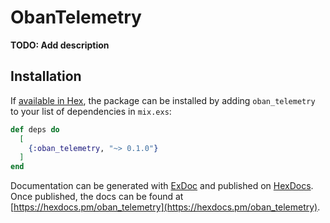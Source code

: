 # ObanTelemetry

**TODO: Add description**

## Installation

If [available in Hex](https://hex.pm/docs/publish), the package can be installed
by adding `oban_telemetry` to your list of dependencies in `mix.exs`:

```elixir
def deps do
  [
    {:oban_telemetry, "~> 0.1.0"}
  ]
end
```

Documentation can be generated with [ExDoc](https://github.com/elixir-lang/ex_doc)
and published on [HexDocs](https://hexdocs.pm). Once published, the docs can
be found at [https://hexdocs.pm/oban_telemetry](https://hexdocs.pm/oban_telemetry).

